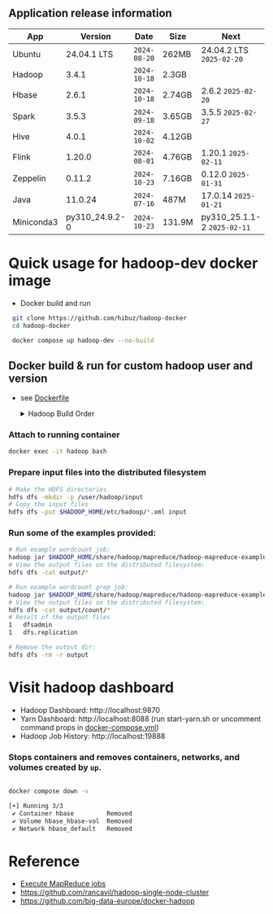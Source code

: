 ## Application release information 

| App        | Version        | Date         | Size   | Next   |
| --------   | -------------- | ------------ | ------ | ------ |
| Ubuntu     | 24.04.1 LTS    | `2024-08-20` | 262MB  | 24.04.2 LTS `2025-02-20` |
| Hadoop     | 3.4.1          | `2024-10-18` | 2.3GB  |  |
| Hbase      | 2.6.1          | `2024-10-18` | 2.74GB | 2.6.2 `2025-02-20` |
| Spark      | 3.5.3          | `2024-09-18` | 3.65GB | 3.5.5 `2025-02-27` |
| Hive       | 4.0.1          | `2024-10-02` | 4.12GB |  |
| Flink      | 1.20.0         | `2024-08-01` | 4.76GB | 1.20.1 `2025-02-11` |
| Zeppelin   | 0.11.2         | `2024-10-23` | 7.16GB | 0.12.0 `2025-01-31` |
| Java       | 11.0.24        | `2024-07-16` | 487M   | 17.0.14 `2025-01-21` |
| Miniconda3 | py310_24.9.2-0 | `2024-10-23` | 131.9M | py310_25.1.1-2 `2025-02-11` |

# Quick usage for hadoop-dev docker image
- Docker build and run
``` bash
 git clone https://github.com/hibuz/hadoop-docker
 cd hadoop-docker

 docker compose up hadoop-dev --no-build
```

## Docker build & run for custom hadoop user and version
- see [Dockerfile](Dockerfile)
  <details><summary>Hadoop Build Order</summary>

  ``` bash
  # hadoop
   hadoop-docker$ docker build -t hibuz/hadoop-dev .
  # hbase|spark|hive|flink
  hadoop-docker/(hbase|spark|hive|flink)$ docker compose up --build
  # flink-base for zeppelin
  hadoop-docker/zeppelin$ docker compose build flink-base
  # zeppelin
  hadoop-docker/zeppelin$ docker compose up --build
  ```
  </details>


### Attach to running container
``` bash
docker exec -it hadoop bash
```

### Prepare input files into the distributed filesystem
``` bash
# Make the HDFS directories
hdfs dfs -mkdir -p /user/hadoop/input
# Copy the input files
hdfs dfs -put $HADOOP_HOME/etc/hadoop/*.xml input
```

### Run some of the examples provided:
``` bash
# Run example wordcount job:
hadoop jar $HADOOP_HOME/share/hadoop/mapreduce/hadoop-mapreduce-examples-*.jar wordcount input output
# View the output files on the distributed filesystem:
hdfs dfs -cat output/*

# Run example wordcount grep job:
hadoop jar $HADOOP_HOME/share/hadoop/mapreduce/hadoop-mapreduce-examples-*.jar grep input output/count 'dfs[a-z.]+'
# View the output files on the distributed filesystem:
hdfs dfs -cat output/count/*
# Result of the output files 
1	dfsadmin
1	dfs.replication

# Remove the output dir:
hdfs dfs -rm -r output
```

# Visit hadoop dashboard
- Hadoop Dashboard: http://localhost:9870
- Yarn Dashboard: http://localhost:8088 (run start-yarn.sh or uncomment command props in [docker-compose.yml](docker-compose.yml))
- Hadoop Job History: http://localhost:19888

### Stops containers and removes containers, networks, and volumes created by `up`.
``` bash

docker compose down -v

[+] Running 3/3
 ✔ Container hbase         Removed
 ✔ Volume hbase_hbase-vol  Removed
 ✔ Network hbase_default   Removed
```

# Reference
- [Execute MapReduce jobs](https://hadoop.apache.org/docs/stable/hadoop-project-dist/hadoop-common/SingleCluster.html#Execution)
- https://github.com/rancavil/hadoop-single-node-cluster
- https://github.com/big-data-europe/docker-hadoop
